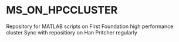 MS_ON_HPCCLUSTER
================
Repository for MATLAB scripts on First Foundation high performance cluster
Sync with repositiory on Han Pritcher regularly
